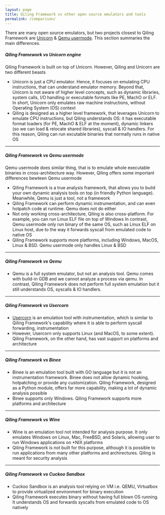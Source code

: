 ```yaml
---
layout: page
title: Qiling Framework vs other open source emulators and tools
permalink: /comparison/
---
```


There are many open source emulators, but two projects closest to Qiling Framework are [Unicorn](http://www.unicorn-engine.org) & [Qemu usermode](https://qemu.org). This section summaries the main differences.

##### Qiling Framework vs Unicorn engine

Qiling Framework is built on top of Unicorn. However, Qiling and Unicorn are two different beasts

- Unicorn is just a CPU emulator. Hence, it focuses on emulating CPU instructions, that can understand emulator memory. Beyond that, Unicorn is not aware of higher level concepts, such as dynamic libraries, system calls, I/O handling or executable formats like PE, MachO or ELF. In short, Unicorn only emulates raw machine instructions, without Operating System (OS) context
- Qiling is designed as a higher level framework, that leverages Unicorn to emulate CPU instructions, but Qiling understands OS: it has executable format loaders (for PE, MachO & ELF at the moment), dynamic linkers (so we can load & relocate shared libraries), syscall & IO handlers. For this reason, Qiling can run excutable binaries that normally runs in native OS

---

##### Qiling Framework vs Qemu usermode

Qemu usermode does similar thing, that is to emulate whole executable binaries in cross-architecture way. However, Qiling offers some important differences bewteen Qemu usermode

- Qiling Framework is a true analysis framework, that allows you to build your own dynamic analysis tools on top (in friendly Python language). Meanwhile, Qemu is just a tool, not a framework
- Qiling Framework can perform dynamic instrumentation, and can even hotpatch code at runtime. Qemu does not do either
- Not only working cross-architecture, Qiling is also cross-platform. For example, you can run Linux ELF file on top of Windows In contrast, Qemu usermode only run binary of the same OS, such as Linux ELF on Linux host, due to the way it forwards syscall from emulated code to native OS
- Qiling Framework supports more platforms, including Windows, MacOS, Linux & BSD. Qemu usermode only handles Linux & BSD

---

##### Qiling Framework vs Qemu
- Qemu is a full system emulator, but not an analysis tool. Qemu comes with build-in GDB and we cannot analyze a process via qemu. In contrast, Qiling Framework does not perform full system emulation but it still understands OS, syscalls & IO handlers.

---

##### Qiling Framework vs Usercorn
- [Usercorn](https://usercorn.party) is an emulation tool with instrumentation, which is similar to Qiling Framework's capability where it is able to perform syscall forwarding, instrumentation
- However, Usercorn only supports Linux (and MacOS, to some extent). Qiling Framework, on the other hand, has vast support on platforms and architecture

---

##### Qiling Framework vs Binee
- Binee is an emulation tool built with GO language but it is not an instrumentation framework. Binee does not allow dynamic hooking, hotpatching or provide any customization. Qiling Framework, designed as a Python module, offers far more capability, making a lot of dynamic analysis possible
- Binee supports only Windows. Qiling Framework supports more platforms and architecture

---

##### Qiling Framework vs Wine
- Wine is an emulation tool not intended for analysis purpose. It only emulates Windows on Linux, Mac, FreeBSD, and Solaris, allowing user to run Windows applications on \*NIX platforms
- Qiling Framework is not built for this purpose, although it is possible to run applications from many other platforms and archirectures. Qiling is meant for security analysis

---

##### Qiling Framework vs Cuckoo Sandbox
- Cuckoo Sandbox is an analysis tool relying on VM i.e. QEMU, Virtualbox to provide virtualized environment for binary execution
- Qiling Framework executes binary without having full blown OS running. It understands OS and forwards syscalls from emulated code to OS natively

